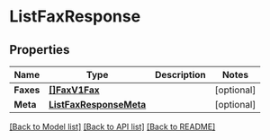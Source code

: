 # ListFaxResponse

## Properties
Name | Type | Description | Notes
------------ | ------------- | ------------- | -------------
**Faxes** | [**[]FaxV1Fax**](fax.v1.fax.md) |  |[optional] 
**Meta** | [**ListFaxResponseMeta**](ListFaxResponse_meta.md) |  |[optional] 

[[Back to Model list]](../README.md#documentation-for-models) [[Back to API list]](../README.md#documentation-for-api-endpoints) [[Back to README]](../README.md)


